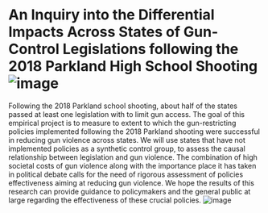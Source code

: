 # An Inquiry into the Differential Impacts Across States of Gun-Control Legislations following the 2018 Parkland High School Shooting![image](https://user-images.githubusercontent.com/56982634/156975380-f2d26c90-bd1d-4d48-bbca-7b90a55be413.png)

Following the 2018 Parkland school shooting, about half of the states passed at least one legislation with to limit gun access. The goal of this empirical project is to measure to extent to which the gun-restricting policies implemented following the 2018 Parkland shooting were successful in reducing gun violence across states. We will use states that have not implemented policies as a synthetic control group, to assess the causal relationship between legislation and gun violence. The combination of high societal costs of gun violence along with the importance place it has taken in political debate calls for the need of rigorous assessment of policies effectiveness aiming at reducing gun violence. We hope the results of this research can provide guidance to policymakers and the general public at large regarding the effectiveness of these crucial policies. ![image](https://user-images.githubusercontent.com/56982634/156975343-63afd11d-8014-4bea-ae8e-9760df33c6d8.png)

